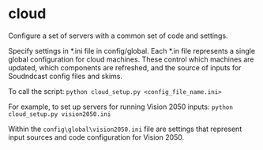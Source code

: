 # cloud

Configure a set of servers with a common set of code and settings. 

Specify settings in *.ini file in config/global.
Each *.in file represents a single global configuration for cloud machines.
These control which machines are updated, which components are refreshed,
and the source of inputs for Soudndcast config files and skims. 

To call the script:
`python cloud_setup.py <config_file_name.ini>`

For example, to set up servers for running Vision 2050 inputs:
`python cloud_setup.py vision2050.ini`

Within the `config\global\vision2050.ini` file are settings that
represent input sources and code configuration for Vision 2050. 